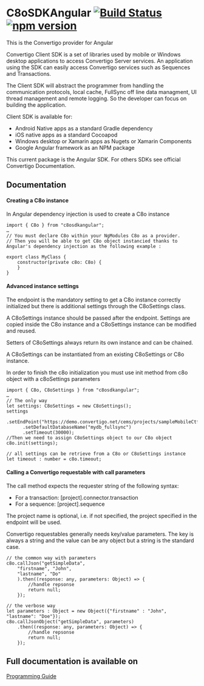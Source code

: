 # C8oSDKAngular  [![Build Status](https://api.travis-ci.org/convertigo/c8osdk-angular.svg?branch=master)](https://travis-ci.org/convertigo/c8osdk-angular) [![npm version](https://img.shields.io/npm/v/c8osdkangular.svg)](https://www.npmjs.com/package/c8osdkangular) #

This is the Convertigo provider for Angular

Convertigo Client SDK is a set of libraries used by mobile or Windows desktop applications to access Convertigo Server services. An application using the SDK can easily access Convertigo services such as Sequences and Transactions.

The Client SDK will abstract the programmer from handling the communication protocols, local cache, FullSync off line data managment, UI thread management and remote logging. So the developer can focus on building the application.

Client SDK is available for:
* Android Native apps as a standard Gradle dependency
* iOS native apps as a standard Cocoapod
* Windows desktop or Xamarin apps as Nugets or Xamarin Components
* Google Angular framework as an NPM package

This current package is the Angular SDK. For others SDKs see official Convertigo Documentation.

## Documentation ##

#### Creating a C8o instance ####

In Angular dependency injection is used to create a C8o instance

    import { C8o } from "c8osdkangular";
    …
    // You must declare C8o within your NgModules C8o as a provider.
    // Then you will be able to get C8o object instancied thanks to Angular's dependency injection as the following example :
    
    export class MyClass {
        constructor(private c8o: C8o) {
        }
    }


#### Advanced instance settings ####
 The endpoint is the mandatory setting to get a C8o instance correctly initialized but there is additional settings through the C8oSettings class.

A C8oSettings instance should be passed after the endpoint. Settings are copied inside the C8o instance and a C8oSettings instance can be modified and reused.

Setters of C8oSettings always return its own instance and can be chained.

A C8oSettings can be instantiated from an existing C8oSettings or C8o instance.

In order to finish the c8o initialization you must use init method from c8o object with a c8oSettings parameters

    import { C8o, C8oSettings } from "c8osdkangular";
    …
    // The only way
    let settings: C8oSettings = new C8oSettings();
    settings
          .setEndPoint("https://demo.convertigo.net/cems/projects/sampleMobileCtfGallery")
          .setDefaultDatabaseName("mydb_fullsync")
          .setTimeout(30000);
    //Then we need to assign C8oSettings object to our C8o object
    c8o.init(settings);
    
    // all settings can be retrieve from a C8o or C8oSettings instance
    let timeout : number = c8o.timeout;

#### Calling a Convertigo requestable with call parameters ####

The call method expects the requester string of the following syntax:
* For a transaction: [project].connector.transaction
* For a sequence: [project].sequence

The project name is optional, i.e. if not specified, the project specified in the endpoint will be used.

Convertigo requestables generally needs key/value parameters. The key is always a string and the value can be any object but a string is the standard case.

    // the common way with parameters
    c8o.callJson("getSimpleData",
        "firstname", "John",
        "lastname", "Do"
        ).then((response: any, parameters: Object) => {
            //handle repsonse
            return null;
        });
    
    // the verbose way
    let parameters : Object = new Object({"firstname" : "John", "lastname": "Doe"});
    c8o.callJsonObject("getSimpleData", parameters)
        .then((response: any, parameters: Object) => {
            //handle repsonse
            return null;
        });


## Full documentation is available on ##

[Programming Guide](https://www.convertigo.com/document/convertigo-client-sdk/programming-guide/)
